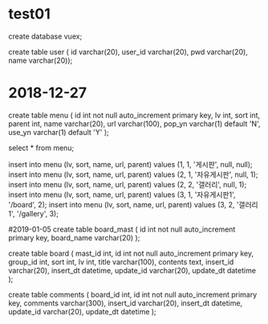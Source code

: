 # test01

create database vuex;

create table user (
id varchar(20),
user_id varchar(20),
pwd varchar(20),
name varchar(20));

# 2018-12-27
create table menu (
id int not null auto_increment primary key, 
lv int, 
sort int,
parent int,
name varchar(20), 
url varchar(100), 
pop_yn varchar(1) default 'N', 
use_yn varchar(1) default 'Y'
);

select *
  from menu;
  
insert into menu (lv, sort, name, url, parent) values (1, 1, '게시판', null, null);
insert into menu (lv, sort, name, url, parent) values (2, 1, '자유게시판', null, 1);
insert into menu (lv, sort, name, url, parent) values (2, 2, '갤러리', null, 1);
insert into menu (lv, sort, name, url, parent) values (3, 1, '자유게시판1', '/board', 2);
insert into menu (lv, sort, name, url, parent) values (3, 2, '갤러리1', '/gallery', 3);


#2019-01-05
create table board_mast (
id int not null auto_increment primary key,
board_name varchar(20)
);

create table board (
mast_id int,
id int not null auto_increment primary key,
group_id int,
sort int,
lv int,
title varchar(100),
contents text,
insert_id varchar(20),
insert_dt datetime,
update_id varchar(20),
update_dt datetime
);

create table comments (
board_id int,
id int not null auto_increment primary key,
comments varchar(300),
insert_id varchar(20),
insert_dt datetime,
update_id varchar(20),
update_dt datetime
);
